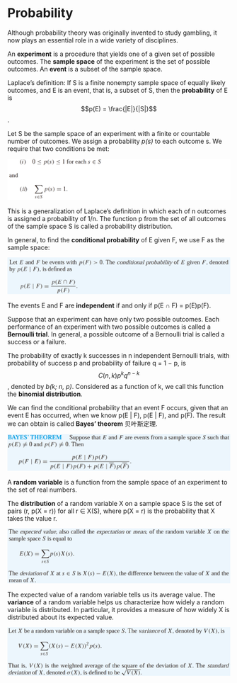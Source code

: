 # Probability

Although probability theory was originally invented to study gambling, it now plays an essential role in a wide variety of disciplines.

An **experiment** is a procedure that yields one of a given set of possible outcomes. The **sample space** of the experiment is the set of possible outcomes. An **event** is a subset of the sample space.

Laplace’s definition: If S is a finite nonempty sample space of equally likely outcomes, and E is an event, that is, a subset of S, then the **probability** of E is $$p(E) = \frac{|E|}{|S|}$$ .

Let S be the sample space of an experiment with a finite or countable number of outcomes. We assign a probability _p\(s\)_ to each outcome s. We require that two conditions be met: 

![](../.gitbook/assets/screen-shot-2018-10-04-at-08.46.03.png)

This is a generalization of Laplace’s definition in which each of n outcomes is assigned a probability of 1/n. The function p from the set of all outcomes of the sample space S is called a probability distribution.

In general, to find the **conditional probability** of E given F, we use F as the sample space:

![](../.gitbook/assets/screen-shot-2018-10-04-at-08.50.35.png)

The events E and F are **independent** if and only if p\(E ∩ F\) = p\(E\)p\(F\).

Suppose that an experiment can have only two possible outcomes. Each performance of an experiment with two possible outcomes is called a **Bernoulli trial**. In general, a possible outcome of a Bernoulli trial is called a success or a failure.

The probability of exactly k successes in n independent Bernoulli trials, with probability of success p and probability of failure q = 1 − p, is $$C(n, k)p^kq^{n-k}$$ , denoted by _b\(k; n, p\)_. Considered as a function of k, we call this function the **binomial distribution**.

We can find the conditional probability that an event F occurs, given that an event E has occurred, when we know p\(E \| F\), p\(E \| F\), and p\(F\). The result we can obtain is called **Bayes’ theorem** 贝叶斯定理.

![](../.gitbook/assets/screen-shot-2018-10-04-at-09.24.53.png)

A **random variable** is a function from the sample space of an experiment to the set of real numbers.

The **distribution** of a random variable X on a sample space S is the set of pairs \(r, p\(X = r\)\) for all r ∈ X\(S\), where p\(X = r\) is the probability that X takes the value r.

![](../.gitbook/assets/screen-shot-2018-10-04-at-09.43.17.png)

The expected value of a random variable tells us its average value. The **variance** of a random variable helps us characterize how widely a random variable is distributed. In particular, it provides a measure of how widely X is distributed about its expected value.

![](../.gitbook/assets/screen-shot-2018-10-04-at-17.23.17.png)

